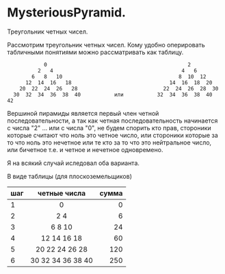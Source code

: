 # MysteriousPyramid.
Треугольник четных чисел.


  Рассмотрим треугольник четных чисел. Кому удобно оперировать табличными понятиями можно рассматривать как таблицу.


                0                                              2
              2   4                                          4   6
            6   8   10                                      8  10  12
          12  14  16   18                                14  16  18  20
        20  22  24  26   28                            22  24  26  28  30
      30  32  34  36  38  40           или           32  34  36  38  40  42


  Вершиной пирамиды является первый член четной последовательности, 
а так как четная последовательность начинается с числа "2" ... или с числа "0", 
не будем спорить кто прав, стороники которые считают что ноль это четное число,
или стороники которые за то что ноль это нечетное или те кто за то что это нейтральное число, 
или бичетное т.е. и четное и нечетное одновремено.
  
  Я на всякий случай иследовал оба варианта.
  
  В виде таблицы (для плоскоземельщиков)
  
  | шаг | четные числа             | сумма  |
  |-----|:------------------------:|-------:|
  |  1  | 0                        |    0   |
  |  2  | 2   4                    |    6   |
  |  3  | 6   8   10               |   24   |
  |  4  | 12  14  16  18           |   60   |
  |  5  | 20  22  24  26  28       |  120   |
  |  6  | 30  32  34  36  38  40   |  250   |
  
 
 
  
